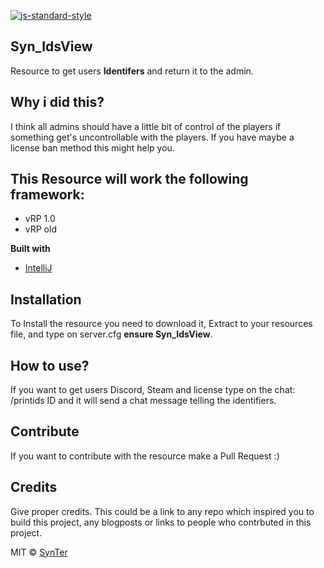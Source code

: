 [![js-standard-style](https://img.shields.io/github/followers/synterrr?label=Follow%20me%21&style=social)](https://github.com/synterrr)

## Syn_IdsView
Resource to get users **Identifers** and return it to the admin.

## Why i did this?
I think all admins should have a little bit of control of the players if something get's uncontrollable with the players.
If you have maybe a license ban method this might help you.

## This Resource will work the following framework:
- vRP 1.0
- vRP old

<b>Built with</b>
- [IntelliJ](https://www.jetbrains.com/pt-br/idea/)

## Installation
To Install the resource you need to download it, Extract to your resources file, and type on server.cfg **ensure Syn_IdsView**.

## How to use?
If you want to get users Discord, Steam and license type on the chat: /printids ID and it will send a chat message telling the identifiers.

## Contribute
If you want to contribute with the resource make a Pull Request :)

## Credits
Give proper credits. This could be a link to any repo which inspired you to build this project, any blogposts or links to people who contrbuted in this project. 

MIT © [SynTer]()
